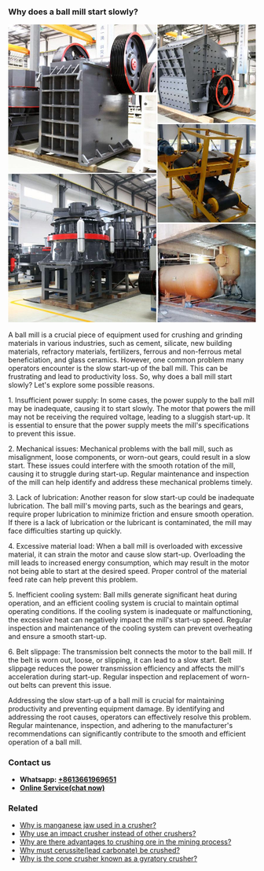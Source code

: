 <h3>Why does a ball mill start slowly?</h3><img src='1701671410.jpg' alt=''><p>A ball mill is a crucial piece of equipment used for crushing and grinding materials in various industries, such as cement, silicate, new building materials, refractory materials, fertilizers, ferrous and non-ferrous metal beneficiation, and glass ceramics. However, one common problem many operators encounter is the slow start-up of the ball mill. This can be frustrating and lead to productivity loss. So, why does a ball mill start slowly? Let's explore some possible reasons.</p><p>1. Insufficient power supply: In some cases, the power supply to the ball mill may be inadequate, causing it to start slowly. The motor that powers the mill may not be receiving the required voltage, leading to a sluggish start-up. It is essential to ensure that the power supply meets the mill's specifications to prevent this issue.</p><p>2. Mechanical issues: Mechanical problems with the ball mill, such as misalignment, loose components, or worn-out gears, could result in a slow start. These issues could interfere with the smooth rotation of the mill, causing it to struggle during start-up. Regular maintenance and inspection of the mill can help identify and address these mechanical problems timely.</p><p>3. Lack of lubrication: Another reason for slow start-up could be inadequate lubrication. The ball mill's moving parts, such as the bearings and gears, require proper lubrication to minimize friction and ensure smooth operation. If there is a lack of lubrication or the lubricant is contaminated, the mill may face difficulties starting up quickly.</p><p>4. Excessive material load: When a ball mill is overloaded with excessive material, it can strain the motor and cause slow start-up. Overloading the mill leads to increased energy consumption, which may result in the motor not being able to start at the desired speed. Proper control of the material feed rate can help prevent this problem.</p><p>5. Inefficient cooling system: Ball mills generate significant heat during operation, and an efficient cooling system is crucial to maintain optimal operating conditions. If the cooling system is inadequate or malfunctioning, the excessive heat can negatively impact the mill's start-up speed. Regular inspection and maintenance of the cooling system can prevent overheating and ensure a smooth start-up.</p><p>6. Belt slippage: The transmission belt connects the motor to the ball mill. If the belt is worn out, loose, or slipping, it can lead to a slow start. Belt slippage reduces the power transmission efficiency and affects the mill's acceleration during start-up. Regular inspection and replacement of worn-out belts can prevent this issue.</p><p>Addressing the slow start-up of a ball mill is crucial for maintaining productivity and preventing equipment damage. By identifying and addressing the root causes, operators can effectively resolve this problem. Regular maintenance, inspection, and adhering to the manufacturer's recommendations can significantly contribute to the smooth and efficient operation of a ball mill.</p><h3>Contact us</h3><ul><li><strong>Whatsapp:&nbsp;<a href="https://wa.me/8613661969651">+8613661969651</a></strong></li><li><a href="https://swt.shibang-china.com/?git&amp;zhl&amp;Why-does-a-ball-mill-start-slowly"><strong>Online Service(chat now)</strong></a></li></ul><h3>Related</h3><ul><li><a href='Why-is-manganese-jaw-used-in-a-crusher.md'>Why is manganese jaw used in a crusher?</a></li><li><a href='Why-use-an-impact-crusher-instead-of-other-crushers.md'>Why use an impact crusher instead of other crushers?</a></li><li><a href='Why-are-there-advantages-to-crushing-ore-in-the-mining-process.md'>Why are there advantages to crushing ore in the mining process?</a></li><li><a href='Why-must-cerussitelead-carbonate-be-crushed.md'>Why must cerussite(lead carbonate) be crushed?</a></li><li><a href='Why-is-the-cone-crusher-known-as-a-gyratory-crusher.md'>Why is the cone crusher known as a gyratory crusher?</a></li></ul>